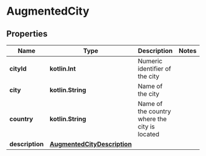 
# AugmentedCity

## Properties
Name | Type | Description | Notes
------------ | ------------- | ------------- | -------------
**cityId** | **kotlin.Int** | Numeric identifier of the city | 
**city** | **kotlin.String** | Name of the city | 
**country** | **kotlin.String** | Name of the country where the city is located | 
**description** | [**AugmentedCityDescription**](AugmentedCityDescription.md) |  | 



